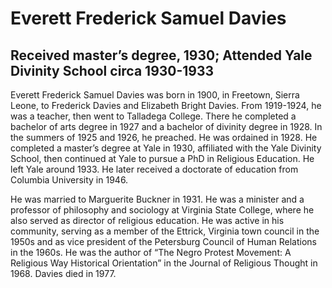 # Everett Frederick Samuel Davies
## Received master’s degree, 1930; Attended Yale Divinity School circa 1930-1933
Everett Frederick Samuel Davies was born in 1900, in Freetown, Sierra Leone, to Frederick Davies and Elizabeth Bright Davies. From 1919-1924, he was a teacher, then went to Talladega College. There he completed a bachelor of arts degree in 1927 and a bachelor of divinity degree in 1928. In the summers of 1925 and 1926, he preached. He was ordained in 1928.
He completed a master’s degree at Yale in 1930, affiliated with the Yale Divinity School, then continued at Yale to pursue a PhD in Religious Education. He left Yale around 1933. He later received a doctorate of education from Columbia University in 1946.

He was married to Marguerite Buckner in 1931. He was a minister and a professor of philosophy and sociology at Virginia State College, where he also served as director of religious education. He was active in his community, serving as a member of the Ettrick, Virginia town council in the 1950s and as vice president of the Petersburg Council of Human Relations in the 1960s. He was the author of “The Negro Protest Movement: A Religious Way Historical Orientation” in the Journal of Religious Thought in 1968. Davies died in 1977.
